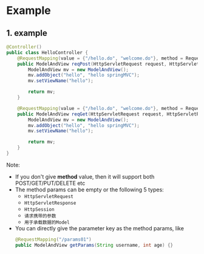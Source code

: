 # Example

## 1. example

```java
@Controller()
public class HelloController {
    @RequestMapping(value = {"/hello.do", "welcome.do"}, method = RequestMethod.POST)
    public ModelAndView reqPost(HttpServletRequest request, HttpServletResponse response) {
        ModelAndView mv = new ModelAndView();
        mv.addObject("hello", "hello springMVC");
        mv.setViewName("hello");

        return mv;
    }

    @RequestMapping(value = {"/hello.do", "welcome.do"}, method = RequestMethod.GET)
    public ModelAndView reqGet(HttpServletRequest request, HttpServletResponse response) {
        ModelAndView mv = new ModelAndView();
        mv.addObject("hello", "hello springMVC");
        mv.setViewName("hello");

        return mv;
    }
}
```

Note:
-   If you don't give **method** value, then it will support both POST/GET/PUT/DELETE etc
-   The method params can be empty or the following 5 types:
    -   `HttpServletRequest`
    -   `HttpServletResponse`
    -   `HttpSession`
    -   `请求携带的参数`
    -   `用于承载数据的Model`
-   You can directly give the parameter key as the method params, like 
    ```java
    @RequestMapping("/params01")
    public ModelAndView getParams(String username, int age) {}
    ```
